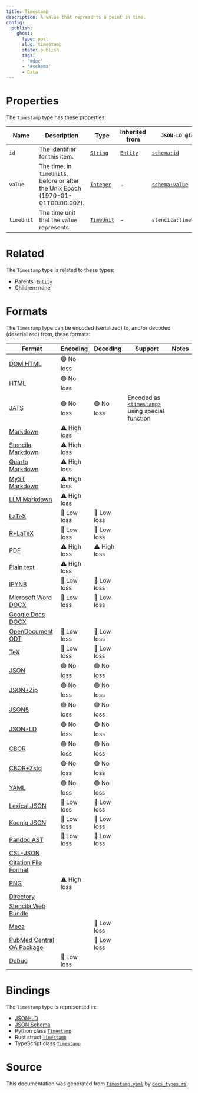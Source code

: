 ```yaml
---
title: Timestamp
description: A value that represents a point in time.
config:
  publish:
    ghost:
      type: post
      slug: timestamp
      state: publish
      tags:
      - '#doc'
      - '#schema'
      - Data
---
```


# Properties

The `Timestamp` type has these properties:

| Name       | Description                                                                      | Type                                                                    | Inherited from                                                     | `JSON-LD @id`                              | Aliases                  |
| ---------- | -------------------------------------------------------------------------------- | ----------------------------------------------------------------------- | ------------------------------------------------------------------ | ------------------------------------------ | ------------------------ |
| `id`       | The identifier for this item.                                                    | [`String`](https://stencila.ghost.io/docs/reference/schema/string)      | [`Entity`](https://stencila.ghost.io/docs/reference/schema/entity) | [`schema:id`](https://schema.org/id)       | -                        |
| `value`    | The time, in `timeUnit`s, before or after the Unix Epoch (1970-01-01T00:00:00Z). | [`Integer`](https://stencila.ghost.io/docs/reference/schema/integer)    | -                                                                  | [`schema:value`](https://schema.org/value) | -                        |
| `timeUnit` | The time unit that the `value` represents.                                       | [`TimeUnit`](https://stencila.ghost.io/docs/reference/schema/time-unit) | -                                                                  | `stencila:timeUnit`                        | `time-unit`, `time_unit` |

# Related

The `Timestamp` type is related to these types:

- Parents: [`Entity`](https://stencila.ghost.io/docs/reference/schema/entity)
- Children: none

# Formats

The `Timestamp` type can be encoded (serialized) to, and/or decoded (deserialized) from, these formats:

| Format                                                                              | Encoding     | Decoding     | Support                                                                                                                             | Notes |
| ----------------------------------------------------------------------------------- | ------------ | ------------ | ----------------------------------------------------------------------------------------------------------------------------------- | ----- |
| [DOM HTML](https://stencila.ghost.io/docs/reference/formats/dom.html)               | 🟢 No loss    |              |                                                                                                                                     |
| [HTML](https://stencila.ghost.io/docs/reference/formats/html)                       | 🟢 No loss    |              |                                                                                                                                     |
| [JATS](https://stencila.ghost.io/docs/reference/formats/jats)                       | 🟢 No loss    | 🟢 No loss    | Encoded as [`<timestamp>`](https://jats.nlm.nih.gov/articleauthoring/tag-library/1.3/element/timestamp.html) using special function |
| [Markdown](https://stencila.ghost.io/docs/reference/formats/md)                     | ⚠️ High loss |              |                                                                                                                                     |
| [Stencila Markdown](https://stencila.ghost.io/docs/reference/formats/smd)           | ⚠️ High loss |              |                                                                                                                                     |
| [Quarto Markdown](https://stencila.ghost.io/docs/reference/formats/qmd)             | ⚠️ High loss |              |                                                                                                                                     |
| [MyST Markdown](https://stencila.ghost.io/docs/reference/formats/myst)              | ⚠️ High loss |              |                                                                                                                                     |
| [LLM Markdown](https://stencila.ghost.io/docs/reference/formats/llmd)               | ⚠️ High loss |              |                                                                                                                                     |
| [LaTeX](https://stencila.ghost.io/docs/reference/formats/latex)                     | 🔷 Low loss   | 🔷 Low loss   |                                                                                                                                     |
| [R+LaTeX](https://stencila.ghost.io/docs/reference/formats/rnw)                     | 🔷 Low loss   | 🔷 Low loss   |                                                                                                                                     |
| [PDF](https://stencila.ghost.io/docs/reference/formats/pdf)                         | ⚠️ High loss | ⚠️ High loss |                                                                                                                                     |
| [Plain text](https://stencila.ghost.io/docs/reference/formats/text)                 | ⚠️ High loss |              |                                                                                                                                     |
| [IPYNB](https://stencila.ghost.io/docs/reference/formats/ipynb)                     | 🔷 Low loss   | 🔷 Low loss   |                                                                                                                                     |
| [Microsoft Word DOCX](https://stencila.ghost.io/docs/reference/formats/docx)        | 🔷 Low loss   | 🔷 Low loss   |                                                                                                                                     |
| [Google Docs DOCX](https://stencila.ghost.io/docs/reference/formats/gdocx)          |              |              |                                                                                                                                     |
| [OpenDocument ODT](https://stencila.ghost.io/docs/reference/formats/odt)            | 🔷 Low loss   | 🔷 Low loss   |                                                                                                                                     |
| [TeX](https://stencila.ghost.io/docs/reference/formats/tex)                         | 🔷 Low loss   | 🔷 Low loss   |                                                                                                                                     |
| [JSON](https://stencila.ghost.io/docs/reference/formats/json)                       | 🟢 No loss    | 🟢 No loss    |                                                                                                                                     |
| [JSON+Zip](https://stencila.ghost.io/docs/reference/formats/json.zip)               | 🟢 No loss    | 🟢 No loss    |                                                                                                                                     |
| [JSON5](https://stencila.ghost.io/docs/reference/formats/json5)                     | 🟢 No loss    | 🟢 No loss    |                                                                                                                                     |
| [JSON-LD](https://stencila.ghost.io/docs/reference/formats/jsonld)                  | 🟢 No loss    | 🟢 No loss    |                                                                                                                                     |
| [CBOR](https://stencila.ghost.io/docs/reference/formats/cbor)                       | 🟢 No loss    | 🟢 No loss    |                                                                                                                                     |
| [CBOR+Zstd](https://stencila.ghost.io/docs/reference/formats/cbor.zstd)             | 🟢 No loss    | 🟢 No loss    |                                                                                                                                     |
| [YAML](https://stencila.ghost.io/docs/reference/formats/yaml)                       | 🟢 No loss    | 🟢 No loss    |                                                                                                                                     |
| [Lexical JSON](https://stencila.ghost.io/docs/reference/formats/lexical)            | 🔷 Low loss   | 🔷 Low loss   |                                                                                                                                     |
| [Koenig JSON](https://stencila.ghost.io/docs/reference/formats/koenig)              | 🔷 Low loss   | 🔷 Low loss   |                                                                                                                                     |
| [Pandoc AST](https://stencila.ghost.io/docs/reference/formats/pandoc)               | 🔷 Low loss   | 🔷 Low loss   |                                                                                                                                     |
| [CSL-JSON](https://stencila.ghost.io/docs/reference/formats/csl)                    |              |              |                                                                                                                                     |
| [Citation File Format](https://stencila.ghost.io/docs/reference/formats/cff)        |              |              |                                                                                                                                     |
| [PNG](https://stencila.ghost.io/docs/reference/formats/png)                         | ⚠️ High loss |              |                                                                                                                                     |
| [Directory](https://stencila.ghost.io/docs/reference/formats/directory)             |              |              |                                                                                                                                     |
| [Stencila Web Bundle](https://stencila.ghost.io/docs/reference/formats/swb)         |              |              |                                                                                                                                     |
| [Meca](https://stencila.ghost.io/docs/reference/formats/meca)                       |              | 🔷 Low loss   |                                                                                                                                     |
| [PubMed Central OA Package](https://stencila.ghost.io/docs/reference/formats/pmcoa) |              | 🔷 Low loss   |                                                                                                                                     |
| [Debug](https://stencila.ghost.io/docs/reference/formats/debug)                     | 🔷 Low loss   |              |                                                                                                                                     |

# Bindings

The `Timestamp` type is represented in:

- [JSON-LD](https://stencila.org/Timestamp.jsonld)
- [JSON Schema](https://stencila.org/Timestamp.schema.json)
- Python class [`Timestamp`](https://github.com/stencila/stencila/blob/main/python/python/stencila/types/timestamp.py)
- Rust struct [`Timestamp`](https://github.com/stencila/stencila/blob/main/rust/schema/src/types/timestamp.rs)
- TypeScript class [`Timestamp`](https://github.com/stencila/stencila/blob/main/ts/src/types/Timestamp.ts)

# Source

This documentation was generated from [`Timestamp.yaml`](https://github.com/stencila/stencila/blob/main/schema/Timestamp.yaml) by [`docs_types.rs`](https://github.com/stencila/stencila/blob/main/rust/schema-gen/src/docs_types.rs).
